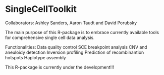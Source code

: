 # SingleCellToolkit

Collaborators: Ashley Sanders, Aaron Taudt and David Porubsky

The main purpose of this R-package is to embrace currently available tools for comprehensive single cell data analysis.

Functionalities:
Data quality control
SCE breakpoint analysis
CNV and aneuloidy detection
Inversion profiling
Prediction of recombinantion hotspots
Haplotype assembly

This R-package is currently under the development!!!
